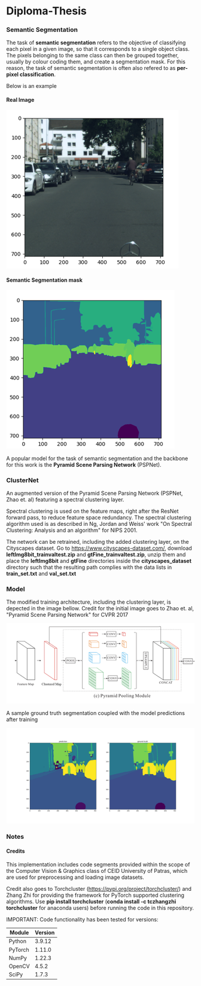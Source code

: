 # Diploma-Thesis
### Semantic Segmentation
The task of **semantic segmentation** refers to the objective of classifying each pixel in a given image, so that it corresponds to a single object class.
The pixels belonging to the same class can then be grouped together, usually by colour coding them, and create a segmentation mask.
For this reason, the task of semantic segmentation is often also refered to as **per-pixel classification**.

Below is an example

#### Real Image
![real_img](/assets/img.png)

#### Semantic Segmentation mask
![ground_truth_seg](/assets/gt_img.png)

A popular model for the task of semantic segmentation and the backbone for this work is the **Pyramid Scene Parsing Network** (PSPNet).

### ClusterNet
An augmented version of the Pyramid Scene Parsing Network (PSPNet, Zhao et. al) featuring a spectral clustering layer.

 Spectral clustering is used on the feature maps, right after the ResNet forward pass, to reduce feature space redundancy.
 The spectral clustering algorithm used is as described in Ng, Jordan and Weiss' work "On Spectral Clustering: Analysis and an algorithm" for NIPS 2001.

 The network can be retrained, including the added clustering layer, on the Cityscapes dataset.
 Go to https://www.cityscapes-dataset.com/, download **leftImg8bit_trainvaltest.zip** and **gtFine_trainvaltest.zip**, unzip them and
 place the **leftImg8bit** and **gtFine** directories inside the **cityscapes_dataset** directory such that the resulting path complies with the data lists in **train_set.txt** and **val_set.txt**
 
### Model
The modified training architecture, including the clustering layer, is depected in the image bellow. 
Credit for the initial image goes to Zhao et. al, "Pyramid Scene Parsing Network" for CVPR 2017 

![clusternet_arch](/assets/clusternet_arch.png)

A sample ground truth segmentation coupled with the model predictions after training

![sample_result](/assets/pretrained_clustering_concat_feat_40clusters.png)

### Notes
#### Credits
This implementation includes code segments provided within the scope of the Computer Vision & Graphics class of CEID University of Patras,
which are used for preprocessing and loading image datasets.

Credit also goes to Torchcluster (https://pypi.org/project/torchcluster/) and Zhang Zhi for providing the framework for PyTorch supported clustering algorithms.
Use **pip install torchcluster** (**conda install -c tczhangzhi torchcluster** for anaconda users) before running the code in this repository.

IMPORTANT: Code functionality has been tested for versions:

| Module | Version |
| ------------- | ------------- |
| Python  | 3.9.12  |
| PyTorch  | 1.11.0  |
| NumPy  | 1.22.3  |
| OpenCV  | 4.5.2 |
| SciPy  | 1.7.3  |